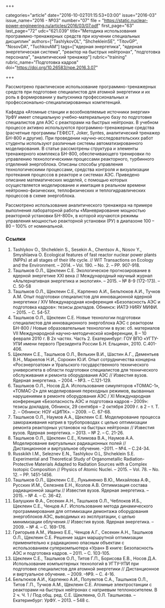 +++

categories="article"
date="2016-10-02T01:15:53+03:00"
issue="2016-03"
issue_name="2016 - №03"
number="07"
file = "https://static.nuclear-power-engineering.ru/articles/2016/03/07.pdf"
first_page="63"
last_page="72"
udc="621.039"
title="Методика использования программно-тренажерных средств при изучении специальных дисциплин"
authors=["TashlykovOL", "ShchekleinSE", "TitovGP", "NosovDA", "TuchkovAM"]
tags=["ядерная энергетика", "ядерная энергетическая система", "реактор на быстрых нейтронах", "подготовка персонала", "аналитический тренажер"]
rubric="training"
rubric_name="Подготовка кадров"
doi="https://doi.org/10.26583/npe.2016.3.07"

+++

Рассмотрено практическое использование программно-тренажерных средств при подготовке специалистов для атомной энергетики и их роль в формировании у выпускника профессиональных и профессионально-специализированных компетенций.

Кафедра «Атомные станции и возобновляемые источники энергии» УрФУ имеет специальную учебно-материальную базу по подготовке специалистов для АЭС с реакторами на быстрых нейтронах. 
В учебном процессе активно используются программно-тренажерные средства (расчетные программы ГЕФЕСТ, Joker, Syntes, аналитический тренажер БН-800 и другие). 
При проведении научно-исследовательских работ студенты используют различные системы автоматизированного моделирования.
В статье рассмотрены структура и элементы тренажерного комплекса БН-800, обеспечивающего тренировки по управлению технологическими процессами реакторного, турбинного отделений энергоблока. 
Описаны способы управления технологическими процессами, средства контроля и визуализации протекания процессов в реакторе и системах АЭС.
Приведено описание математических моделей, с помощью которых осуществляется моделирование и имитация в реальном времени нейтронно-физических, теплофизических и теплогидравлических процессов в схеме энергоблока.

Рассмотрено использование аналитического тренажера на примере выполнения лабораторной работы «Маневрирование мощностью реакторной установки БН-800», в которой изучаются режимы управления мощностью реакторной установки (РУ) в диапазоне 100 – 80 – 100% от номинальной.

### Ссылки

1. Tashlykov O., Shcheklein S., Sesekin A., Chentsov A., Nosov Y., Smyshlaeva O. Ecological features of fast reactor nuclear power plants (NPPs) at all stages of their life cycle. // WIT Transactions on Ecology and the Environment. – 2014. – Vol. 190. – No. 2. – PP. 907-918.
2. Ташлыков О.Л., Щеклеин С.Е. Экологическое прогнозирование в ядерной энергетике XXI века // Международный научный журнал «Альтернативная энергетика и экология». – 2015. – № 8-9 (172-173). – С. 50-58
3. Ташлыков О.Л., Щеклеин С.Е., Карпенко А.И., Бельтюков А.И., Тучков А.М. Опыт подготовки специалистов для инновационной ядерной энергетики / XIV Международная конференция «Безопасность АЭС и подготовка кадров»: тезисы докладов. Обнинск: ИАТЭ НИЯУ МИФИ. – 2015. – С. 54-57.
4. Ташлыков О.Л., Щеклеин С.Е. Новые технологии подготовки специалистов для инновационного энергоблока АЭС с реактором БН-800 / Новые образовательные технологии в вузе: сб. материалов VII Международной научно-методической конференции, 8 – 10 февраля 2010 г. В 2х частях. Часть 2. Екатеринбург: ГОУ ВПО «УГТУ-УПИ имени первого Президента России Б.Н. Ельцина», 2010. С.401-406.
5. Щеклеин С.Е., Ташлыков О.Л., Велькин В.И., Шастин А.Г., Дементьев В.Н., Маркелов Н.И., Сорокин Ю.И. Опыт сотрудничества концерна «Росэнергоатом» и Уральского государственного технического университета в области подготовки специалистов для технического обслуживания и ремонта оборудования АЭС // Известия вузов. Ядерная энергетика. – 2004. – №3. – С.121-129.
6. Ташлыков О.Л., Носов Д.А. Использование симуляторов «ТОМАС-1», «ТОМАС-2» для моделирования переходных режимов, вызванных нарушениями в ремонте оборудования АЭС / XI Международная конференция «Безопасность АЭС и подготовка кадров – 2009»: тезисы докладов, Обнинск, 29 сентября – 2 октября 2009 г. в 2 – т. Т. 2. – Обнинск: НОУ «ЦИПК». – 2009. – С. 67-68.
7. Ташлыков О.Л., Наумов А.А., Щеклеин С.Е. Моделирование процесса замораживания натрия в трубопроводах с целью оптимизации ремонта реакторных установок на быстрых нейтронах // Известия вузов. Ядерная энергетика. – 2013. – № 2. – С. 21-26.
8. Ташлыков О.Л., Щеклеин С.Е., Климова В.А., Наумов А.А. Моделирование виртуальных радиационных полей // Дистанционное и виртуальное обучение. –2011. – №4. – С.24-34.
9. Russkikh I.M., Seleznev E.N., Tashlykov O.L, Shcheklein S.E. Experimental and Theoretical Study of Organometallic Radiation-Protective Materials Adapted to Radiation Sources with a Complex Isotopic Composition // Physics of Atomic Nuclei. – 2015. – Vol. 78. – No. 12. – PP. 1451-1456.
10. Ташлыков О.Л., Щеклеин С.Е., Лукьяненко В.Ю., Михайлова А.Ф., Русских И.М., Селезнев Е.Н., Козлов А.В. Оптимизация состава радиационной защиты // Известия вузов. Ядерная энергетика. – 2015. – № 4. – С. 36-42.
11. Балушкин Ф.А., Сесекин А.Н., Ташлыков О.Л., Чеблоков И.Б., Щеклеин С.Е., Ченцов А.Г. Использование метода динамического программирования для оптимизации демонтажа оборудования энергоблоков АЭС, выводимых из эксплуатации, с целью минимизации облучения // Известия вузов. Ядерная энергетика. – 2009. – № 4. – С. 169-176.
12. Григорьев А.М., Иванко Е.Е., Ченцов А.Г., Сесекин А.Н., Ташлыков О.Л., Щеклеин С.Е. Решение задач маршрутной оптимизации применительно к радиационно опасным объектам с использованием суперкомпьютера «Уран» В книге: Безопасность АЭС и подготовка кадров. – 2011. – С. 103-105.
13. Щеклеин С.Е., Ташлыков О.Л., Титов Г.П., Борисова Е.В., Носов Д.А. Использование компьютерных технологий в УГТУ-УПИ при подготовке специалистов для атомной энергетики // Дистанционное и виртуальное обучение. – 2009. –№9. – С. 4-16.
14. Бельтюков А.И., Карпенко А.И., Полуяктов С.А., Ташлыков О.Л., Титов Г.П., Тучков А.М., Щеклеин С.Е. Атомные электростанции с реакторами на быстрых нейтронах с натриевым теплоносителем. В 2 ч. Ч. 1 / Под общ. ред. С.Е. Щеклеина, О.Л. Ташлыкова. – Екатеринбург: УрФУ. – 2013. – 548 с.